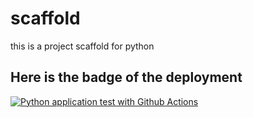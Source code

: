 # scaffold
this is a project scaffold for python

## Here is the badge of the deployment

[![Python application test with Github Actions](https://github.com/mansourshams/scaffold/actions/workflows/main.yml/badge.svg)](https://github.com/mansourshams/scaffold/actions/workflows/main.yml)
